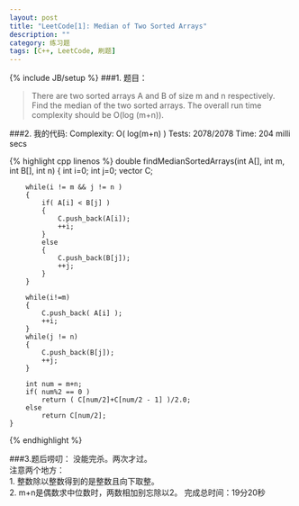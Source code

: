```yaml
---
layout: post
title: "LeetCode[1]: Median of Two Sorted Arrays"
description: ""
category: 练习题
tags: [C++, LeetCode, 刷题]
---
```

{% include JB/setup %}
###1. 题目：
<blockquote>
There are two sorted arrays A and B of size m and n respectively. Find the median of the two sorted arrays. The overall run time complexity should be O(log (m+n)).
</blockquote>
###2. 我的代码:
Complexity: O( log(m+n) )  
Tests: 2078/2078  
Time: 204 milli secs  

{% highlight cpp linenos %}
double findMedianSortedArrays(int A[], int m, int B[], int n) {
        int i=0;
        int j=0;
        vector<int> C;
		
        while(i != m && j != n )
        {
            if( A[i] < B[j] )
            {
                C.push_back(A[i]);
                ++i;
            }
            else
            {
                C.push_back(B[j]);
                ++j;
            }
        }
		
        while(i!=m)
        {
            C.push_back( A[i] );
            ++i;
        }
        while(j != n)
        {
            C.push_back(B[j]);
            ++j;
        }
        
        int num = m+n;
        if( num%2 == 0 )
            return ( C[num/2]+C[num/2 - 1] )/2.0;
        else 
            return C[num/2];
    }

{% endhighlight %}

###3.题后唠叨：
没能完杀。两次才过。  
注意两个地方：  
		1. 整数除以整数得到的是整数且向下取整。    
		2. m+n是偶数求中位数时，两数相加别忘除以2。
完成总时间：19分20秒



